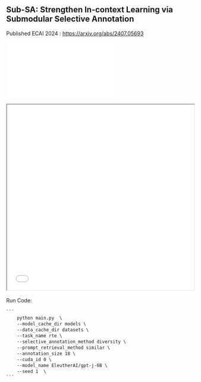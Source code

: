## Sub-SA: Strengthen In-context Learning via Submodular Selective Annotation

Published ECAI 2024 : https://arxiv.org/abs/2407.05693

![Pipeline](img/pipeline.pdf)
<iframe src="img/pipeline.pdf" width="100%" height="500px"></iframe>


Run Code:

	```
        python main.py  \
        --model_cache_dir models \
        --data_cache_dir datasets \
        --task_name rte \
        --selective_annotation_method diversity \
        --prompt_retrieval_method similar \
        --annotation_size 18 \
        --cuda_id 0 \
        --model_name EleutherAI/gpt-j-6B \
        --seed 1  \
	```

    
